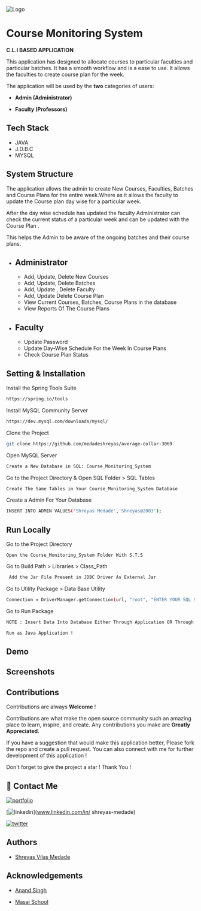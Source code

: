 
![Logo](https://media.istockphoto.com/vectors/business-meeting-people-conference-flat-vector-illustration-vector-id1217401032?k=20&m=1217401032&s=170667a&w=0&h=a_GBVoQ0NafCwBGYh62AaIB5Lm4vTL2pyT_8LfNF_-w=)


# Course Monitoring System

 **C.L.I BASED APPLICATION**

This application has designed to allocate courses to particular faculties and particular batches. It has a smooth workflow and is a ease to use. It allows the faculties
to create course plan for the week. 

The application will be used by the **two** categories of users:

- **Admin (Administrator)**

- **Faculty (Professors)** 
## Tech Stack

- JAVA
- J.D.B.C
- MYSQL







## System Structure

The application allows the admin to create New Courses, Faculties, Batches and Course Plans for the entire week.Where as it allows the faculty to update the Course plan day wise for a particular week. 

After the day wise schedule has updated the faculty Administrator can check the current status of a particular week and can be updated with the Course Plan . 

This helps the Admin to be aware of the ongoing batches and their course plans.




- Administrator
    -
    - Add, Update, Delete New Courses
    - Add, Update, Delete Batches
    - Add, Update , Delete Faculty 
    - Add, Update Delete Course Plan
    - View Current Courses, Batches, Course Plans in the database
    - View Reports Of The Course Plans 

- Faculty
    -
    - Update Password
    - Update Day-Wise Schedule For the Week In Course Plans
    - Check Course Plan Status




## Setting & Installation 

Install the Spring Tools Suite 
```bash
https://spring.io/tools
```

Install MySQL Community Server

```bash
https://dev.mysql.com/downloads/mysql/
```

Clone the Project

```bash
git clone https://github.com/medadeshreyas/average-collar-3069
```

Open MySQL Server
```bash
Create a New Database in SQL: Course_Monitoring_System 
```
Go to the Project Directory & Open SQL Folder > SQL Tables

```bash
Create The Same Tables in Your Course_Monitoring_System Database 
```

Create a Admin For Your Database

```bash
INSERT INTO ADMIN VALUES('Shreyas Medade','Shreyas@2003');
```




## Run Locally


Go to the Project Directory

```bas
Open the Course_Monitoring_System Folder With S.T.S 
```

Go to Build Path > Libraries > Class_Path

```bash
 Add the Jar File Present in JDBC Driver As External Jar
```
Go to Utility Package > Data Base Utility 

```bash
Connection = DriverManager.getConnection(url, "root", "ENTER YOUR SQL SERVER PASSWORD");
```

Go to Run Package 

```bash
NOTE : Insert Data Into Database Either Through Application OR Through MySQL By Entering the Queries From SQL Queries  
```

```bash
Run as Java Application !
```


## Demo





## Screenshots



## Contributions

Contributions are always **Welcome** !

Contributions are what make the open source community such an amazing place to learn, inspire, and create. Any contributions you make are **Greatly Appreciated**.

If you have a suggestion that would make this application better, Please fork the repo and create a pull request. You can also connect with me for further development of this application !

Don't forget to give the project a star ! Thank You !

## 🔗 Contact Me
[![portfolio](https://img.shields.io/badge/my_portfolio-000?style=for-the-badge&logo=ko-fi&logoColor=white)](https://medadeshreyas.github.io/)

[![linkedin](https://img.shields.io/badge/linkedin-0A66C2?style=for-the-badge&logo=linkedin&logoColor=white)](www.linkedin.com/in/ shreyas-medade)

[![twitter](https://img.shields.io/badge/twitter-1DA1F2?style=for-the-badge&logo=twitter&logoColor=white)](https://twitter.com/ShreyasMedade)


## Authors

- [Shreyas Vilas Medade](https://github.com/medadeshreyas)
## Acknowledgements


- [Anand Singh](https://github.com/mohitagrawal22)

- [Masai School](https://www.masaischool.com/)
 
